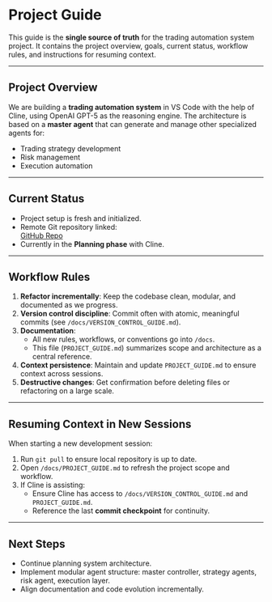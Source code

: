 # Project Guide

This guide is the **single source of truth** for the trading automation system project. It contains the project overview, goals, current status, workflow rules, and instructions for resuming context.

---

## Project Overview

We are building a **trading automation system** in VS Code with the help of Cline, using OpenAI GPT-5 as the reasoning engine. The architecture is based on a **master agent** that can generate and manage other specialized agents for:
- Trading strategy development
- Risk management
- Execution automation

---

## Current Status

- Project setup is fresh and initialized.
- Remote Git repository linked:  
  [GitHub Repo](https://github.com/FastyFresh/drift-e3-bot)
- Currently in the **Planning phase** with Cline.

---

## Workflow Rules

1. **Refactor incrementally**: Keep the codebase clean, modular, and documented as we progress.
2. **Version control discipline**: Commit often with atomic, meaningful commits (see `/docs/VERSION_CONTROL_GUIDE.md`).
3. **Documentation**:  
   - All new rules, workflows, or conventions go into `/docs`.  
   - This file (`PROJECT_GUIDE.md`) summarizes scope and architecture as a central reference.
4. **Context persistence**: Maintain and update `PROJECT_GUIDE.md` to ensure context across sessions.
5. **Destructive changes**: Get confirmation before deleting files or refactoring on a large scale.

---

## Resuming Context in New Sessions

When starting a new development session:
1. Run `git pull` to ensure local repository is up to date.
2. Open `/docs/PROJECT_GUIDE.md` to refresh the project scope and workflow.
3. If Cline is assisting:
   - Ensure Cline has access to `/docs/VERSION_CONTROL_GUIDE.md` and `PROJECT_GUIDE.md`.
   - Reference the last **commit checkpoint** for continuity.

---

## Next Steps

- Continue planning system architecture.
- Implement modular agent structure: master controller, strategy agents, risk agent, execution layer.
- Align documentation and code evolution incrementally.
